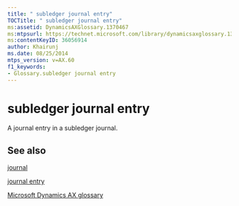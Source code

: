 ```yaml
---
title: " subledger journal entry"
TOCTitle: " subledger journal entry"
ms:assetid: DynamicsAXGlossary.1370467
ms:mtpsurl: https://technet.microsoft.com/library/dynamicsaxglossary.1370467(v=AX.60)
ms:contentKeyID: 36056914
author: Khairunj
ms.date: 08/25/2014
mtps_version: v=AX.60
f1_keywords:
- Glossary.subledger journal entry
---
```


# subledger journal entry

A journal entry in a subledger journal.

## See also

[journal](journal.md)

[journal entry](journal-entry.md)

[Microsoft Dynamics AX glossary](glossary/microsoft-dynamics-ax-glossary.md)

  


